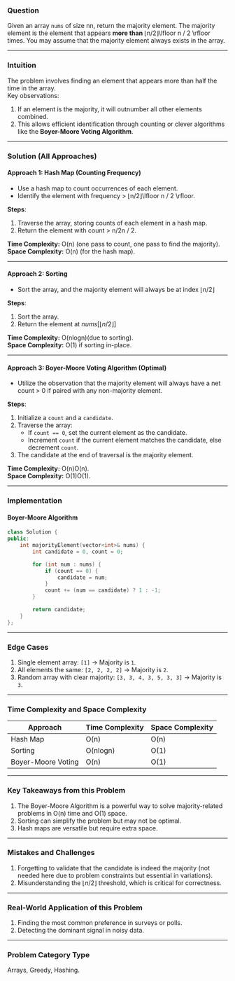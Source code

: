 ### **Question**

Given an array `nums` of size nn, return the majority element. The majority element is the element that appears **more than** ⌊n/2⌋\lfloor n / 2 \rfloor times. You may assume that the majority element always exists in the array.

---

### **Intuition**

The problem involves finding an element that appears more than half the time in the array.  
Key observations:

1. If an element is the majority, it will outnumber all other elements combined.
2. This allows efficient identification through counting or clever algorithms like the **Boyer-Moore Voting Algorithm**.

---

### **Solution (All Approaches)**

#### **Approach 1: Hash Map (Counting Frequency)**

- Use a hash map to count occurrences of each element.
- Identify the element with frequency > ⌊n/2⌋\lfloor n / 2 \rfloor.

**Steps**:

1. Traverse the array, storing counts of each element in a hash map.
2. Return the element with count > n/2n / 2.

**Time Complexity:** O(n) (one pass to count, one pass to find the majority).  
**Space Complexity:** O(n) (for the hash map).

---

#### **Approach 2: Sorting**

- Sort the array, and the majority element will always be at index $⌊n/2⌋$

**Steps**:

1. Sort the array.
2. Return the element at $nums[⌊n/2⌋]$

**Time Complexity:** O(nlog⁡n)(due to sorting).  
**Space Complexity:** O(1) if sorting in-place.

---

#### **Approach 3: Boyer-Moore Voting Algorithm (Optimal)**

- Utilize the observation that the majority element will always have a net count > 0 if paired with any non-majority element.

**Steps**:

1. Initialize a `count` and a `candidate`.
2. Traverse the array:
    - If `count == 0`, set the current element as the candidate.
    - Increment `count` if the current element matches the candidate, else decrement `count`.
3. The candidate at the end of traversal is the majority element.

**Time Complexity:** O(n)O(n).  
**Space Complexity:** O(1)O(1).

---

### **Implementation**

#### **Boyer-Moore Algorithm**

```cpp
class Solution {
public:
    int majorityElement(vector<int>& nums) {
        int candidate = 0, count = 0;

        for (int num : nums) {
            if (count == 0) {
                candidate = num;
            }
            count += (num == candidate) ? 1 : -1;
        }

        return candidate;
    }
};
```

---

### **Edge Cases**

1. Single element array: `[1]` → Majority is `1`.
2. All elements the same: `[2, 2, 2, 2]` → Majority is `2`.
3. Random array with clear majority: `[3, 3, 4, 3, 5, 3, 3]` → Majority is `3`.

---

### **Time Complexity and Space Complexity**

| **Approach**       | **Time Complexity** | **Space Complexity** |
| ------------------ | ------------------- | -------------------- |
| Hash Map           | O(n)                | O(n)                 |
| Sorting            | O(nlog⁡n)           | O(1)                 |
| Boyer-Moore Voting | O(n)                | O(1)                 |

---

### **Key Takeaways from this Problem**

1. The Boyer-Moore Algorithm is a powerful way to solve majority-related problems in O(n) time and O(1) space.
2. Sorting can simplify the problem but may not be optimal.
3. Hash maps are versatile but require extra space.

---

### **Mistakes and Challenges**

1. Forgetting to validate that the candidate is indeed the majority (not needed here due to problem constraints but essential in variations).
2. Misunderstanding the $⌊n/2⌋$ threshold, which is critical for correctness.

---

### **Real-World Application of this Problem**

1. Finding the most common preference in surveys or polls.
2. Detecting the dominant signal in noisy data.

---

### **Problem Category Type**

Arrays, Greedy, Hashing.
